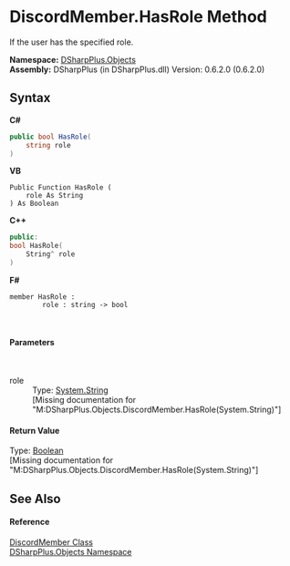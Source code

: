 # DiscordMember.HasRole Method 
 

If the user has the specified role.

**Namespace:**&nbsp;<a href="b70db947-75ff-488f-5245-350c6ca1e522">DSharpPlus.Objects</a><br />**Assembly:**&nbsp;DSharpPlus (in DSharpPlus.dll) Version: 0.6.2.0 (0.6.2.0)

## Syntax

**C#**<br />
``` C#
public bool HasRole(
	string role
)
```

**VB**<br />
``` VB
Public Function HasRole ( 
	role As String
) As Boolean
```

**C++**<br />
``` C++
public:
bool HasRole(
	String^ role
)
```

**F#**<br />
``` F#
member HasRole : 
        role : string -> bool 

```

<br />

#### Parameters
&nbsp;<dl><dt>role</dt><dd>Type: <a href="http://msdn2.microsoft.com/en-us/library/s1wwdcbf" target="_blank">System.String</a><br />\[Missing <param name="role"/> documentation for "M:DSharpPlus.Objects.DiscordMember.HasRole(System.String)"\]</dd></dl>

#### Return Value
Type: <a href="http://msdn2.microsoft.com/en-us/library/a28wyd50" target="_blank">Boolean</a><br />\[Missing <returns> documentation for "M:DSharpPlus.Objects.DiscordMember.HasRole(System.String)"\]

## See Also


#### Reference
<a href="5cf74e63-4004-3836-5a0d-910485913b65">DiscordMember Class</a><br /><a href="b70db947-75ff-488f-5245-350c6ca1e522">DSharpPlus.Objects Namespace</a><br />